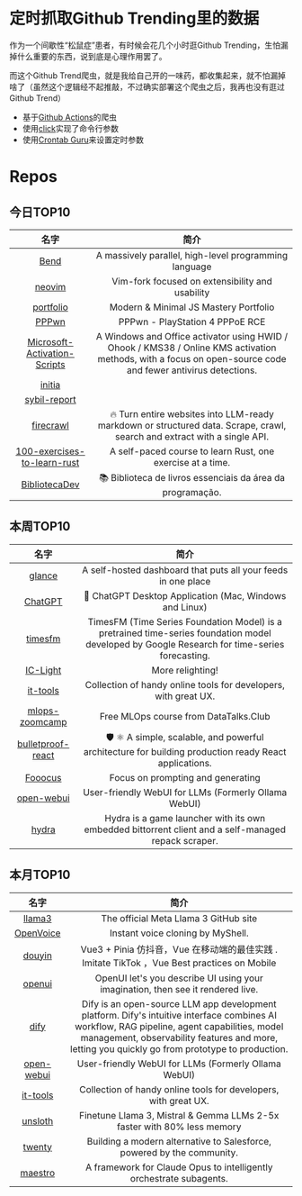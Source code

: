 # 定时抓取Github Trending里的数据

作为一个间歇性“松鼠症”患者，有时候会花几个小时逛Github Trending，生怕漏掉什么重要的东西，说到底是心理作用罢了。

而这个Github Trend爬虫，就是我给自己开的一味药，都收集起来，就不怕漏掉啥了（虽然这个逻辑经不起推敲，不过确实部署这个爬虫之后，我再也没有逛过Github Trend）

* 基于[Github Actions](https://docs.github.com/en/actions)的爬虫
* 使用[click](https://github.com/pallets/click)实现了命令行参数
* 使用[Crontab Guru](https://crontab.guru/)来设置定时参数

# Repos
## 今日TOP10 
<!-- START OF DAILY_TOP10_REPOS -->
| 名字 | 简介 |
| :----: | :----: |
| [Bend](https://github.com/HigherOrderCO/Bend) | A massively parallel, high-level programming language |
| [neovim](https://github.com/neovim/neovim) | Vim-fork focused on extensibility and usability |
| [portfolio](https://github.com/adrianhajdin/portfolio) | Modern & Minimal JS Mastery Portfolio |
| [PPPwn](https://github.com/TheOfficialFloW/PPPwn) | PPPwn - PlayStation 4 PPPoE RCE |
| [Microsoft-Activation-Scripts](https://github.com/massgravel/Microsoft-Activation-Scripts) | A Windows and Office activator using HWID / Ohook / KMS38 / Online KMS activation methods, with a focus on open-source code and fewer antivirus detections. |
| [initia](https://github.com/initia-labs/initia) |  |
| [sybil-report](https://github.com/LayerZero-Labs/sybil-report) |  |
| [firecrawl](https://github.com/mendableai/firecrawl) | 🔥 Turn entire websites into LLM-ready markdown or structured data. Scrape, crawl, search and extract with a single API. |
| [100-exercises-to-learn-rust](https://github.com/mainmatter/100-exercises-to-learn-rust) | A self-paced course to learn Rust, one exercise at a time. |
| [BibliotecaDev](https://github.com/KAYOKG/BibliotecaDev) | 📚 Biblioteca de livros essenciais da área da programação. |
<!-- END OF DAILY_TOP10_REPOS -->

## 本周TOP10
<!-- START OF WEEKLY_TOP10_REPOS -->
| 名字 | 简介 |
| :----: | :----: |
| [glance](https://github.com/glanceapp/glance) | A self-hosted dashboard that puts all your feeds in one place |
| [ChatGPT](https://github.com/lencx/ChatGPT) | 🔮 ChatGPT Desktop Application (Mac, Windows and Linux) |
| [timesfm](https://github.com/google-research/timesfm) | TimesFM (Time Series Foundation Model) is a pretrained time-series foundation model developed by Google Research for time-series forecasting. |
| [IC-Light](https://github.com/lllyasviel/IC-Light) | More relighting! |
| [it-tools](https://github.com/CorentinTh/it-tools) | Collection of handy online tools for developers, with great UX. |
| [mlops-zoomcamp](https://github.com/DataTalksClub/mlops-zoomcamp) | Free MLOps course from DataTalks.Club |
| [bulletproof-react](https://github.com/alan2207/bulletproof-react) | 🛡️ ⚛️ A simple, scalable, and powerful architecture for building production ready React applications. |
| [Fooocus](https://github.com/lllyasviel/Fooocus) | Focus on prompting and generating |
| [open-webui](https://github.com/open-webui/open-webui) | User-friendly WebUI for LLMs (Formerly Ollama WebUI) |
| [hydra](https://github.com/hydralauncher/hydra) | Hydra is a game launcher with its own embedded bittorrent client and a self-managed repack scraper. |
<!-- END OF WEEKLY_TOP10_REPOS -->

## 本月TOP10
<!-- START OF MONTHLY_TOP10_REPOS -->
| 名字 | 简介 |
| :----: | :----: |
| [llama3](https://github.com/meta-llama/llama3) | The official Meta Llama 3 GitHub site |
| [OpenVoice](https://github.com/myshell-ai/OpenVoice) | Instant voice cloning by MyShell. |
| [douyin](https://github.com/zyronon/douyin) | Vue3 + Pinia 仿抖音，Vue 在移动端的最佳实践 . Imitate TikTok ，Vue Best practices on Mobile |
| [openui](https://github.com/wandb/openui) | OpenUI let's you describe UI using your imagination, then see it rendered live. |
| [dify](https://github.com/langgenius/dify) | Dify is an open-source LLM app development platform. Dify's intuitive interface combines AI workflow, RAG pipeline, agent capabilities, model management, observability features and more, letting you quickly go from prototype to production. |
| [open-webui](https://github.com/open-webui/open-webui) | User-friendly WebUI for LLMs (Formerly Ollama WebUI) |
| [it-tools](https://github.com/CorentinTh/it-tools) | Collection of handy online tools for developers, with great UX. |
| [unsloth](https://github.com/unslothai/unsloth) | Finetune Llama 3, Mistral & Gemma LLMs 2-5x faster with 80% less memory |
| [twenty](https://github.com/twentyhq/twenty) | Building a modern alternative to Salesforce, powered by the community. |
| [maestro](https://github.com/Doriandarko/maestro) | A framework for Claude Opus to intelligently orchestrate subagents. |
<!-- END OF MONTHLY_TOP10_REPOS -->
